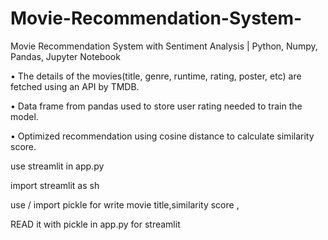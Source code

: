 # Movie-Recommendation-System-
Movie Recommendation System with Sentiment Analysis 
| Python, Numpy, Pandas, Jupyter Notebook 

• The details of the movies(title, genre, runtime, rating, poster, etc) are fetched using an API by TMDB. 

• Data frame from pandas used to store user rating needed to train the model.

• Optimized recommendation using cosine distance to calculate similarity score.

use streamlit in app.py

import streamlit as sh 

use / import pickle for write movie title,similarity score ,

READ it with pickle in app.py for streamlit 
